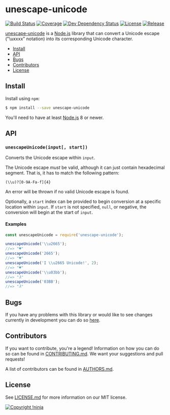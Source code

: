 # unescape-unicode

[![Build Status](https://img.shields.io/travis/NotNinja/unescape-unicode/develop.svg?style=flat-square)](https://travis-ci.org/NotNinja/unescape-unicode)
[![Coverage](https://img.shields.io/codecov/c/github/NotNinja/unescape-unicode/develop.svg?style=flat-square)](https://codecov.io/gh/NotNinja/unescape-unicode)
[![Dev Dependency Status](https://img.shields.io/david/dev/NotNinja/unescape-unicode.svg?style=flat-square)](https://david-dm.org/NotNinja/unescape-unicode?type=dev)
[![License](https://img.shields.io/npm/l/unescape-unicode.svg?style=flat-square)](https://github.com/NotNinja/unescape-unicode/blob/master/LICENSE.md)
[![Release](https://img.shields.io/npm/v/unescape-unicode.svg?style=flat-square)](https://www.npmjs.com/package/unescape-unicode)

[unescape-unicode](https://github.com/NotNinja/unescape-unicode) is a [Node.js](https://nodejs.org) library that can
convert a Unicode escape ("\uxxxx" notation) into its corresponding Unicode character.

* [Install](#install)
* [API](#api)
* [Bugs](#bugs)
* [Contributors](#contributors)
* [License](#license)

## Install

Install using `npm`:

``` bash
$ npm install --save unescape-unicode
```

You'll need to have at least [Node.js](https://nodejs.org) 8 or newer.

## API

### `unescapeUnicode(input[, start])`

Converts the Unicode escape within `input`.

The Unicode escape *must* be valid, although it can just contain hexadecimal segment. That is, it has to match the
following pattern:

    (\\u)?[0-9A-Fa-f]{4}

An error will be thrown if no valid Unicode escape is found.

Optionally, a `start` index can be provided to begin conversion at a specific location within `input`. If `start` is not
specified, `null`, or negative, the conversion will begin at the start of `input`.

#### Examples

``` javascript
const unescapeUnicode = require('unescape-unicode');

unescapeUnicode('\\u2665');
//=> "♥"
unescapeUnicode('2665');
//=> "♥"
unescapeUnicode('I \\u2665 Unicode!', 2);
//=> "♥"
unescapeUnicode('\\u03bb');
//=> "λ"
unescapeUnicode('03BB');
//=> "λ"
```

## Bugs

If you have any problems with this library or would like to see changes currently in development you can do so
[here](https://github.com/NotNinja/unescape-unicode/issues).

## Contributors

If you want to contribute, you're a legend! Information on how you can do so can be found in
[CONTRIBUTING.md](https://github.com/NotNinja/unescape-unicode/blob/master/CONTRIBUTING.md). We want your suggestions
and pull requests!

A list of contributors can be found in
[AUTHORS.md](https://github.com/NotNinja/unescape-unicode/blob/master/AUTHORS.md).

## License

See [LICENSE.md](https://github.com/NotNinja/unescape-unicode/raw/master/LICENSE.md) for more information on our MIT
license.

[![Copyright !ninja](https://cdn.rawgit.com/NotNinja/branding/master/assets/copyright/base/not-ninja-copyright-372x50.png)](https://not.ninja)
